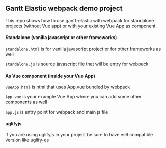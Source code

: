 ## Gantt Elastic webpack demo project

This repo shows how to use gantt-elastic with webpack for standalone projects (without Vue app) or with your existing Vue App as component

#### Standalone (vanilla javascript or other frameworks)

`standalone.html` is for vanilla javascript project or for other frameworks as well

`standalone.js` is source javascript file that will be entry for webpack

#### As Vue component (inside your Vue App)

`VueApp.html` is html that uses App.vue bundled by webpack

`App.vue` is your example Vue App where you can add some other components as well

`app.js` is entry point for webpack and main js file

#### uglifyjs
if you are using uglifyjs in your project be sure to have es6 compatible version like [uglify-es](https://www.npmjs.com/package/uglify-es)

